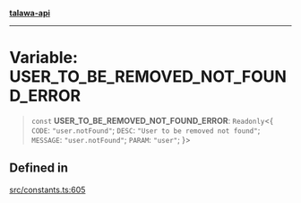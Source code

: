 [**talawa-api**](../../README.md)

***

# Variable: USER\_TO\_BE\_REMOVED\_NOT\_FOUND\_ERROR

> `const` **USER\_TO\_BE\_REMOVED\_NOT\_FOUND\_ERROR**: `Readonly`\<\{ `CODE`: `"user.notFound"`; `DESC`: `"User to be removed not found"`; `MESSAGE`: `"user.notFound"`; `PARAM`: `"user"`; \}\>

## Defined in

[src/constants.ts:605](https://github.com/Suyash878/talawa-api/blob/b5a9d8b4a1ea678a3d6f5b710b3721f91a3052fc/src/constants.ts#L605)
